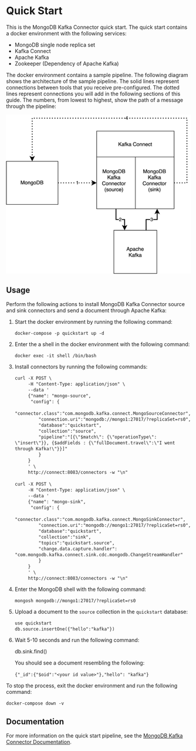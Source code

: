 # Quick Start

This is the MongoDB Kafka Connector quick start. The quick start contains a docker
environment with the following services:

- MongoDB single node replica set
- Kafka Connect
- Apache Kafka
- Zookeeper (Dependency of Apache Kafka)

The docker environment contains a sample pipeline. The following diagram shows the architecture of
the sample pipeline. The solid lines represent connections between tools that you receive
pre-configured. The dotted lines represent connections you will add in the following sections of
this guide. The numbers, from lowest to highest, show the path of a message through the pipeline:

![Sample Pipeline in Docker Environment](./mongo-kafka-connect.png "Architecture")

## Usage

Perform the following actions to install MongoDB Kafka Connector source and sink connectors and send a document through Apache Kafka:

1. Start the docker environment by running the following command:

       docker-compose -p quickstart up -d

2. Enter the a shell in the docker environment with the following command:

       docker exec -it shell /bin/bash

3. Install connectors by running the following commands:

       curl -X POST \
            -H "Content-Type: application/json" \
            --data '
            {"name": "mongo-source",
             "config": {
                "connector.class":"com.mongodb.kafka.connect.MongoSourceConnector",
                "connection.uri":"mongodb://mongo1:27017/?replicaSet=rs0",
                "database":"quickstart",
                "collection":"source",
                "pipeline":"[{\"$match\": {\"operationType\": \"insert\"}}, {$addFields : {\"fullDocument.travel\":\"I went through Kafka!\"}}]"
                }
            }
            ' \
            http://connect:8083/connectors -w "\n"
       
       curl -X POST \
            -H "Content-Type: application/json" \
            --data '
            {"name": "mongo-sink",
             "config": {
                "connector.class":"com.mongodb.kafka.connect.MongoSinkConnector",
                "connection.uri":"mongodb://mongo1:27017/?replicaSet=rs0",
                "database":"quickstart",
                "collection":"sink",
                "topics":"quickstart.source",
                "change.data.capture.handler": "com.mongodb.kafka.connect.sink.cdc.mongodb.ChangeStreamHandler"
                }
            }
            ' \
            http://connect:8083/connectors -w "\n"

4. Enter the MongoDB shell with the following command:

       mongosh mongodb://mongo1:27017/?replicaSet=rs0

5. Upload a document to the `source` collection in the `quickstart` database:

       use quickstart
       db.source.insertOne({"hello":"kafka"})

6. Wait 5-10 seconds and run the following command:

    db.sink.find()

   You should see a document resembling the following:

   `{"_id":{"$oid":"<your id value>"},"hello": "kafka"}`

To stop the process, exit the docker environment and run the following command:
    
    docker-compose down -v

## Documentation

For more information on the quick start pipeline, see the
[MongoDB Kafka Connector Documentation](https://docs.mongodb.com/kafka-connector/current/quickstart).
